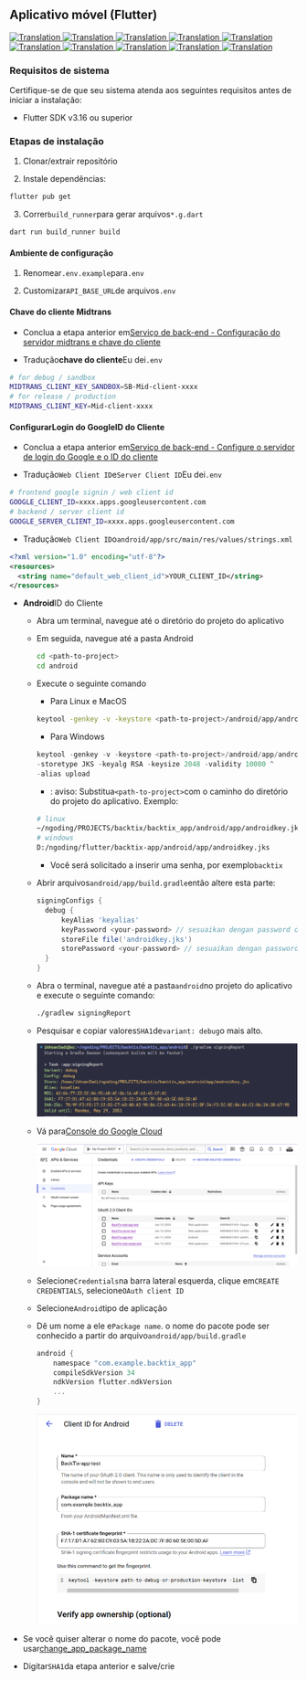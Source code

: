 ## Aplicativo móvel (Flutter)

<a href="./mobile-app.md">
  <img alt="Translation" src="https://img.shields.io/badge/Bahasa_Indonesia-blue?style=for-the-badge&logo=googletranslate&logoColor=blue&labelColor=white">
</a>
<a href="./mobile-app.en.md">
  <img alt="Translation" src="https://img.shields.io/badge/English-blue?style=for-the-badge&logo=googletranslate&logoColor=blue&labelColor=white">
</a>
<a href="./mobile-app.zh-CN.md">
  <img alt="Translation" src="https://img.shields.io/badge/简体中文-blue?style=for-the-badge&logo=googletranslate&logoColor=blue&labelColor=white">
</a>
<a href="./mobile-app.ja.md">
  <img alt="Translation" src="https://img.shields.io/badge/日本語-blue?style=for-the-badge&logo=googletranslate&logoColor=blue&labelColor=white">
</a>
<a href="./mobile-app.ar.md">
  <img alt="Translation" src="https://img.shields.io/badge/Arabic_عربي-blue?style=for-the-badge&logo=googletranslate&logoColor=blue&labelColor=white">
</a>
<a href="./mobile-app.pt.md">
  <img alt="Translation" src="https://img.shields.io/badge/Português-blue?style=for-the-badge&logo=googletranslate&logoColor=blue&labelColor=white">
</a>
<a href="./mobile-app.es.md">
  <img alt="Translation" src="https://img.shields.io/badge/Español-blue?style=for-the-badge&logo=googletranslate&logoColor=blue&labelColor=white">
</a>
<a href="./mobile-app.fr.md">
  <img alt="Translation" src="https://img.shields.io/badge/Français-blue?style=for-the-badge&logo=googletranslate&logoColor=blue&labelColor=white">
</a>
<a href="./mobile-app.vi.md">
  <img alt="Translation" src="https://img.shields.io/badge/Tiếng_Việt-blue?style=for-the-badge&logo=googletranslate&logoColor=blue&labelColor=white">
</a>
<a href="./mobile-app.hi.md">
  <img alt="Translation" src="https://img.shields.io/badge/Hindi_हिंदी-blue?style=for-the-badge&logo=googletranslate&logoColor=blue&labelColor=white">
</a>

### Requisitos de sistema

Certifique-se de que seu sistema atenda aos seguintes requisitos antes de iniciar a instalação:

-   Flutter SDK v3.16 ou superior

### Etapas de instalação

1.  Clonar/extrair repositório

2.  Instale dependências:

```bash
flutter pub get
```

3.  Correr`build_runner`para gerar arquivos`*.g.dart`

```bash
dart run build_runner build
```

#### Ambiente de configuração

1.  Renomear`.env.example`para`.env`

2.  Customizar`API_BASE_URL`de arquivos`.env`

#### Chave do cliente Midtrans

-   Conclua a etapa anterior em[Serviço de back-end - Configuração do servidor midtrans e chave do cliente](api-service.md#setup-midtrans-server--client-key)

-   Tradução**chave do cliente**Eu dei`.env`

```sh
# for debug / sandbox
MIDTRANS_CLIENT_KEY_SANDBOX=SB-Mid-client-xxxx
# for release / production
MIDTRANS_CLIENT_KEY=Mid-client-xxxx
```

#### Configurar**Login do Google**ID do Cliente

-   Conclua a etapa anterior em[Serviço de back-end - Configure o servidor de login do Google e o ID do cliente](api-service.md#setup-google-sign-in-server--client-id)

-   Tradução`Web Client ID`e`Server Client ID`Eu dei`.env`

```sh
# frontend google signin / web client id
GOOGLE_CLIENT_ID=xxxx.apps.googleusercontent.com
# backend / server client id
GOOGLE_SERVER_CLIENT_ID=xxxx.apps.googleusercontent.com
```

-   Tradução`Web Client ID`o`android/app/src/main/res/values/strings.xml`

```xml
<?xml version="1.0" encoding="utf-8"?>
<resources>
  <string name="default_web_client_id">YOUR_CLIENT_ID</string> 
</resources>
```

-   **Android**ID do Cliente

    -   Abra um terminal, navegue até o diretório do projeto do aplicativo

    -   Em seguida, navegue até a pasta Android

        ```bash
        cd <path-to-project>
        cd android
        ```

    -   Execute o seguinte comando

        -   Para Linux e MacOS

        ```bash
        keytool -genkey -v -keystore <path-to-project>/android/app/androidkey.jks -keyalg RSA -keysize 2048 -validity 10000 -alias keyalias

        ```

        -   Para Windows

        ```powershell
        keytool -genkey -v -keystore <path-to-project>/android/app/androidkey.jks ^
        -storetype JKS -keyalg RSA -keysize 2048 -validity 10000 ^
        -alias upload
        ```

        -   : aviso: Substitua`<path-to-project>`com o caminho do diretório do projeto do aplicativo.
            Exemplo:

        ```bash
        # linux
        ~/ngoding/PROJECTS/backtix/backtix_app/android/app/androidkey.jks
        # windows
        D:/ngoding/flutter/backtix-app/android/app/androidkey.jks
        ```

        -   Você será solicitado a inserir uma senha, por exemplo`backtix`

    -   Abrir arquivos`android/app/build.gradle`então altere esta parte:
        ```gradle
        signingConfigs {
          debug {
              keyAlias 'keyalias'
              keyPassword <your-password> // sesuaikan dengan password dari langkah sebelumnya
              storeFile file('androidkey.jks')
              storePassword <your-password> // sesuaikan dengan password dari langkah sebelumnya
          }
        }
        ```

    -   Abra o terminal, navegue até a pasta`android`no projeto do aplicativo e execute o seguinte comando:

        ```bash
        ./gradlew signingReport
        ```

    -   Pesquisar e copiar valores`SHA1`de`variant: debug`o mais alto.

        ![Terminal](/assets/Screenshot_5.png)

    -   Vá para[Console do Google Cloud](https://console.cloud.google.com)

        ![Cloud Console](/assets/Screenshot_2.png)

    -   Selecione`Credentials`na barra lateral esquerda, clique em`CREATE CREDENTIALS`, selecione`OAuth client ID`

    -   Selecione`Android`tipo de aplicação

    -   Dê um nome a ele e`Package name`. o nome do pacote pode ser conhecido a partir do arquivo`android/app/build.gradle`

        ```gradle
        android {
            namespace "com.example.backtix_app"
            compileSdkVersion 34
            ndkVersion flutter.ndkVersion
            ...
        }
        ```

        ![Cloud Console](/assets/Screenshot_6.png)


-   Se você quiser alterar o nome do pacote, você pode usar[change_app_package_name](https://pub.dev/packages/change_app_package_name)

-   Digitar`SHA1`da etapa anterior e salve/crie
